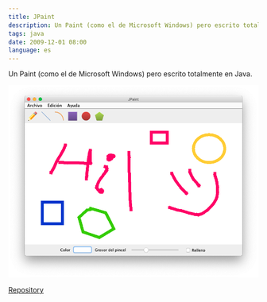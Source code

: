 ```yaml
---
title: JPaint
description: Un Paint (como el de Microsoft Windows) pero escrito totalmente en Java.
tags: java
date: 2009-12-01 08:00
language: es
---
```


Un Paint (como el de Microsoft Windows) pero escrito totalmente en Java.

![Screenshot](https://github.com/alvareztech/JPaint/raw/master/screenshot.png)

[Repository](https://github.com/alvareztech/JPaint)
